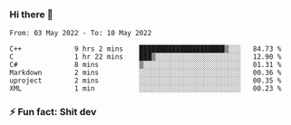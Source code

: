 ### Hi there 👋
<!--START_SECTION:waka-->

```text
From: 03 May 2022 - To: 10 May 2022

C++             9 hrs 2 mins    █████████████████████▒░░░   84.73 %
C               1 hr 22 mins    ███▒░░░░░░░░░░░░░░░░░░░░░   12.90 %
C#              8 mins          ▒░░░░░░░░░░░░░░░░░░░░░░░░   01.31 %
Markdown        2 mins          ░░░░░░░░░░░░░░░░░░░░░░░░░   00.36 %
uproject        2 mins          ░░░░░░░░░░░░░░░░░░░░░░░░░   00.35 %
XML             1 min           ░░░░░░░░░░░░░░░░░░░░░░░░░   00.23 %
```

<!--END_SECTION:waka-->
<!--
**TG4LAaron/TG4LAaron** is a ✨ _special_ ✨ repository because its `README.md` (this file) appears on your GitHub profile.

Here are some ideas to get you started:

- 🔭 I’m currently working on ...
- 🌱 I’m currently learning ...
- 👯 I’m looking to collaborate on ...
- 🤔 I’m looking for help with ...
- 💬 Ask me about ...
- 📫 How to reach me: ...
- 😄 Pronouns: ...
- ⚡ Fun fact: ...
-->
### ⚡ Fun fact: Shit dev
